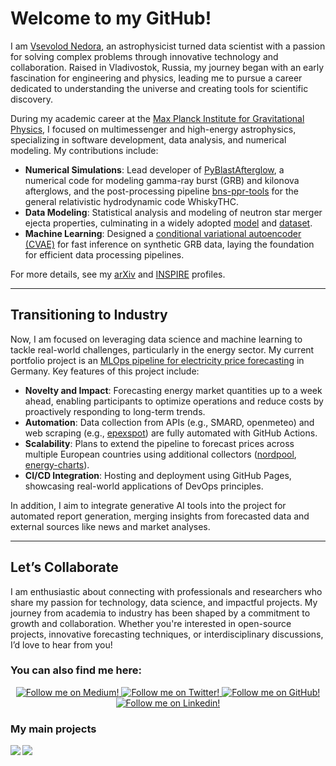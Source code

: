 # Welcome to my GitHub!  

I am [Vsevolod Nedora][website], an astrophysicist turned data scientist with a passion for solving complex problems through innovative technology and collaboration. Raised in Vladivostok, Russia, my journey began with an early fascination for engineering and physics, leading me to pursue a career dedicated to understanding the universe and creating tools for scientific discovery.  

During my academic career at the [Max Planck Institute for Gravitational Physics](https://www.aei.mpg.de/person/115999/2784), I focused on multimessenger and high-energy astrophysics, specializing in software development, data analysis, and numerical modeling. My contributions include:  

- **Numerical Simulations**: Lead developer of [PyBlastAfterglow](https://github.com/vsevolodnedora/PyBlastAfterglowMag), a numerical code for modeling gamma-ray burst (GRB) and kilonova afterglows, and the post-processing pipeline [bns-ppr-tools](https://github.com/vsevolodnedora/bns_ppr_tools) for the general relativistic hydrodynamic code WhiskyTHC.  
- **Data Modeling**: Statistical analysis and modeling of neutron star merger ejecta properties, culminating in a widely adopted [model](https://iopscience.iop.org/article/10.1088/1361-6382/ac35a8) and [dataset](https://zenodo.org/records/4283517).  
- **Machine Learning**: Designed a [conditional variational autoencoder (CVAE)](https://github.com/vsevolodnedora/ml_experiments) for fast inference on synthetic GRB data, laying the foundation for efficient data processing pipelines.  

For more details, see my [arXiv](https://arxiv.org/search/astro-ph?searchtype=author&query=Nedora,+V) and [INSPIRE](https://inspirehep.net/authors/1881421) profiles.  

---

## Transitioning to Industry  

Now, I am focused on leveraging data science and machine learning to tackle real-world challenges, particularly in the energy sector. 
My current portfolio project is an [MLOps pipeline for electricity price forecasting](https://github.com/vsevolodnedora/energy_market_analysis) in Germany. 
Key features of this project include:  

- **Novelty and Impact**: Forecasting energy market quantities up to a week ahead, enabling participants to optimize operations and reduce costs by proactively responding to long-term trends.  
- **Automation**: Data collection from APIs (e.g., SMARD, openmeteo) and web scraping (e.g., [epexspot](https://github.com/vsevolodnedora/epex_de_collector)) are fully automated with GitHub Actions.  
- **Scalability**: Plans to extend the pipeline to forecast prices across multiple European countries using additional collectors ([nordpool](https://github.com/vsevolodnedora/nordpool_collector), [energy-charts](https://github.com/vsevolodnedora/energy_charts_collector)).  
- **CI/CD Integration**: Hosting and deployment using GitHub Pages, showcasing real-world applications of DevOps principles.  

In addition, I aim to integrate generative AI tools into the project for automated report generation, merging insights from forecasted data and external sources like news and market analyses.

---

## Let’s Collaborate  

I am enthusiastic about connecting with professionals and researchers who share my passion for technology, data science, and impactful projects. 
My journey from academia to industry has been shaped by a commitment to growth and collaboration. 
Whether you're interested in open-source projects, innovative forecasting techniques, or interdisciplinary discussions, I’d love to hear from you!  

### You can also find me here:


<div class="grid" align="center">
  <a href="https://medium.com/@vsevolod.nedora">
    <img alt="Follow me on Medium!" title="Vsevolod Nedora's Medium" src="https://img.shields.io/badge/Medium-%23121011.svg?style=for-the-badge&logo=Medium&logoColor=white"/>
  </a>
  <a href="https://twitter.com/VsevolodNedora">
    <img alt="Follow me on Twitter!" title="Vsevolod Nedora's Twitter" src="https://img.shields.io/badge/Twitter-%231DA1F2.svg?style=for-the-badge&logo=Twitter&logoColor=white"/>
  </a>
  <a href="https://github.com/vsevolodnedora">
    <img alt="Follow me on GitHub!" title="Vsevolod Nedora's Github" src="https://img.shields.io/badge/github-%23121011.svg?style=for-the-badge&logo=github&logoColor=white"/>
  </a>
  <a href="https://linkedin.com/in/vsevolodnedora">
    <img alt="Follow me on Linkedin!" title="Vsevolod Nedora's Linkedin" src="https://img.shields.io/badge/linkedin-%230077B5.svg?style=for-the-badge&logo=linkedin&logoColor=white"/>
  </a>
</div>

### My main projects


<a href="https://github.com/vsevolodnedora/PyBlastAfterglowMag">
  <img align="left" src="https://github-readme-stats.vercel.app/api/pin/?username=vsevolodnedora&repo=PyBlastAfterglowMag&title_color=fff&icon_color=f9f9f9&text_color=9f9f9f&bg_color=151515" />
</a>
<a href="https://github.com/vsevolodnedora/energy_market_analysis">
  <img align="left" src="https://github-readme-stats.vercel.app/api/pin/?username=vsevolodnedora&repo=energy_market_analysis&title_color=fff&icon_color=f9f9f9&text_color=9f9f9f&bg_color=151515" />
</a>

<!--
<a href="https://github.com/vsevolodnedora/bns_ppr_tools">
  <img align="left" src="https://github-readme-stats.vercel.app/api/pin/?username=vsevolodnedora&repo=bns_ppr_tools&title_color=fff&icon_color=f9f9f9&text_color=9f9f9f&bg_color=151515" />
</a>

<a href="https://github.com/vsevolodnedora/DataScienceLearning">
  <img align="left" src="https://github-readme-stats.vercel.app/api/pin/?username=vsevolodnedora&repo=DataScienceLearning&title_color=fff&icon_color=f9f9f9&text_color=9f9f9f&bg_color=151515" />
</a>
<a href="https://github.com/vsevolodnedora/PBA_projects">
  <img align="left" src="https://github-readme-stats.vercel.app/api/pin/?username=vsevolodnedora&repo=PBA_projects&title_color=fff&icon_color=f9f9f9&text_color=9f9f9f&bg_color=151515" />
</a>

<a href="https://github.com/vsevolodnedora/WaveEqutionPrj">
  <img align="left" src="https://github-readme-stats.vercel.app/api/pin/?username=vsevolodnedora&repo=WaveEqutionPrj&title_color=fff&icon_color=f9f9f9&text_color=9f9f9f&bg_color=151515" />
</a>
-->

[website]: https://vsevolodnedora.github.io
[twitter]: https://twitter.com/vsevolodnedora

<!--
[![Top Langs](https://github-readme-stats.vercel.app/api/top-langs/?username=vsevolodnedora&layout=compact)](https://github.com/anuraghazra/github-readme-stats)
-->
<!--
### Interesting repositories

<a href="https://github.com/vsevolodnedora/bns_ppr_tools">
  <img align="left" src="https://github-readme-stats.vercel.app/api/pin/?username=vsevolodnedora&repo=bns_ppr_tools&title_color=fff&icon_color=f9f9f9&text_color=9f9f9f&bg_color=151515" />
</a>
<a href="https://github.com/vsevolodnedora/MagnetarSpinDown">
  <img align="left" src="https://github-readme-stats.vercel.app/api/pin/?username=vsevolodnedora&repo=MagnetarSpinDown&title_color=fff&icon_color=f9f9f9&text_color=9f9f9f&bg_color=151515" />
</a>

<a href="https://github.com/vsevolodnedora/CppLectures">
  <img align="left" src="https://github-readme-stats.vercel.app/api/pin/?username=vsevolodnedora&repo=CppLectures&title_color=fff&icon_color=f9f9f9&text_color=9f9f9f&bg_color=151515" />
</a>
<a href="https://github.com/vsevolodnedora/stellar_winds">
  <img align="left" src="https://github-readme-stats.vercel.app/api/pin/?username=vsevolodnedora&repo=stellar_winds&title_color=fff&icon_color=f9f9f9&text_color=9f9f9f&bg_color=151515" />
</a>

<a href="https://github.com/vsevolodnedora/arxive">
  <img align="left" src="https://github-readme-stats.vercel.app/api/pin/?username=vsevolodnedora&repo=arxive&title_color=fff&icon_color=f9f9f9&text_color=9f9f9f&bg_color=151515" />
</a>
-->

